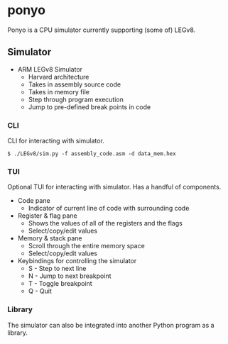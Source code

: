 # ponyo

Ponyo is a CPU simulator currently supporting (some of) LEGv8.

## Simulator

- ARM LEGv8 Simulator
    - Harvard architecture
    - Takes in assembly source code
    - Takes in memory file
    - Step through program execution
    - Jump to pre-defined break points in code

### CLI

CLI for interacting with simulator.

```
$ ./LEGv8/sim.py -f assembly_code.asm -d data_mem.hex
```

### TUI

Optional TUI for interacting with simulator. Has a handful of components. 

- Code pane
    - Indicator of current line of code with surrounding code
- Register & flag pane
    - Shows the values of all of the registers and the flags
    - Select/copy/edit values
- Memory & stack pane
    - Scroll through the entire memory space
    - Select/copy/edit values
- Keybindings for controlling the simulator
    - S - Step to next line
    - N - Jump to next breakpoint
    - T - Toggle breakpoint
    - Q - Quit

### Library

The simulator can also be integrated into another Python program as a library.
